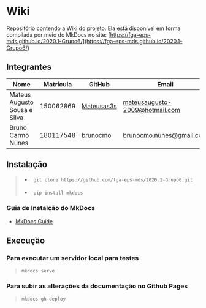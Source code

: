 # Wiki

Repositório contendo a Wiki do projeto. Ela está disponível em forma compilada por meio do MkDocs no site: [https://fga-eps-mds.github.io/2020.1-Grupo6/](https://fga-eps-mds.github.io/2020.1-Grupo6/)

## Integrantes

| Nome                          | Matrícula  | GitHub             | Email                                |
|-------------------------------|------------|--------------------|--------------------------------------|
| Mateus Augusto Sousa e Silva | 150062869 | [Mateusas3s](https://github.com/Mateusas3s)           | mateusaugusto-2009@hotmail.com               |
| Bruno Carmo Nunes            | 180117548 | [brunocmo](https://github.com/brunocmo)               | brunocmo.nunes@gmail.com                     |


## Instalação

> * ``` git clone https://github.com/fga-eps-mds/2020.1-Grupo6.git``` <br> <br>
> * ``` pip install mkdocs```

### Guia de Instalção do MkDocs
- [MkDocs Guide](https://www.mkdocs.org/#installation)

## Execução

### Para executar um servidor local para testes

> ``` mkdocs serve ```

### Para subir as alterações da documentação no Github Pages

> ``` mkdocs gh-deploy ```